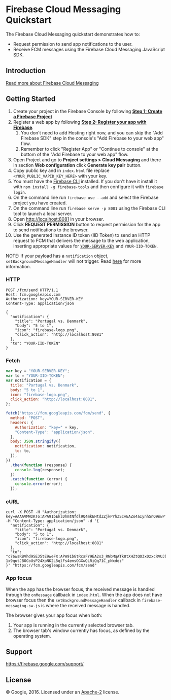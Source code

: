 # Firebase Cloud Messaging Quickstart

The Firebase Cloud Messaging quickstart demonstrates how to:

- Request permission to send app notifications to the user.
- Receive FCM messages using the Firebase Cloud Messaging JavaScript SDK.

## Introduction

[Read more about Firebase Cloud Messaging](https://firebase.google.com/docs/cloud-messaging/)

## Getting Started

1. Create your project in the Firebase Console by following [**Step 1: Create a Firebase Project**](https://firebase.google.com/docs/web/setup/#create-firebase-project)
1. Register a web app by following [**Step 2: Register your app with Firebase**](https://firebase.google.com/docs/web/setup/#create-firebase-project).
   1. You don't need to add Hosting right now, and you can skip the "Add Firebase SDK" step in the console's "Add Firebase to your web app" flow.
   1. Remember to click "Register App" or "Continue to console" at the bottom of the "Add Firebase to your web app" flow.
1. Open Project and go to **Project settings > Cloud Messaging** and there in section **Web configuration** click **Generate key pair** button.
1. Copy public key and in `index.html` file replace `<YOUR_PUBLIC_VAPID_KEY_HERE>` with your key.
1. You must have the [Firebase CLI](https://firebase.google.com/docs/cli/) installed. If you don't have it install it with `npm install -g firebase-tools` and then configure it with `firebase login`.
1. On the command line run `firebase use --add` and select the Firebase project you have created.
1. On the command line run `firebase serve -p 8081` using the Firebase CLI tool to launch a local server.
1. Open [http://localhost:8081](http://localhost:8081) in your browser.
1. Click **REQUEST PERMISSION** button to request permission for the app to send notifications to the browser.
1. Use the generated Instance ID token (IID Token) to send an HTTP request to FCM that delivers the message to the web application, inserting appropriate values for [`YOUR-SERVER-KEY`](https://console.firebase.google.com/project/_/settings/cloudmessaging) and `YOUR-IID-TOKEN`.

NOTE: If your payload has a `notification` object, `setBackgroundMessageHandler` will not trigger. Read [here](https://firebase.google.com/docs/cloud-messaging/js/receive) for more information.

### HTTP

```
POST /fcm/send HTTP/1.1
Host: fcm.googleapis.com
Authorization: key=YOUR-SERVER-KEY
Content-Type: application/json

{
  "notification": {
    "title": "Portugal vs. Denmark",
    "body": "5 to 1",
    "icon": "firebase-logo.png",
    "click_action": "http://localhost:8081"
  },
  "to": "YOUR-IID-TOKEN"
}
```

### Fetch

```js
var key = "YOUR-SERVER-KEY";
var to = "YOUR-IID-TOKEN";
var notification = {
  title: "Portugal vs. Denmark",
  body: "5 to 1",
  icon: "firebase-logo.png",
  click_action: "http://localhost:8081",
};

fetch("https://fcm.googleapis.com/fcm/send", {
  method: "POST",
  headers: {
    Authorization: "key=" + key,
    "Content-Type": "application/json",
  },
  body: JSON.stringify({
    notification: notification,
    to: to,
  }),
})
  .then(function (response) {
    console.log(response);
  })
  .catch(function (error) {
    console.error(error);
  });
```

### cURL

```
curl -X POST -H "Authorization: key=AAAAVMWzKTo:APA91bEklDhmtNfdl9Q4mkEHtdZZjkPYhZScvEAZo4aIynhSnQ9nwPT8EimpnDH5tuFRUVOuzkSS7ju8hciN9ZxG7ig3Bt4gnTfln62FDWCvc3FTuTj6vo_6rzhYlZOczpas7l2eMzzM" -H "Content-Type: application/json" -d '{
  "notification": {
    "title": "Portugal vs. Denmark",
    "body": "5 to 1",
    "icon": "firebase-logo.png",
    "click_action": "http://localhost:8081"
  },
  "to": "c76wsRBVhd9SEJ5tE9weFX:APA91bGtRcaFY9EA2s3_RNbMqATk8tXHZtQO3x0zxcRVUJbXVENZ2kOMY8zKvqrjUltbzvlQG9j2NBNPpkakdRi3-1x9qutJBOCoUsP24XpNK2L5qlFs4emsOGXwQLRiQq71C_pNxdez"
}' "https://fcm.googleapis.com/fcm/send"
```

### App focus

When the app has the browser focus, the received message is handled through
the `onMessage` callback in `index.html`. When the app does not have browser
focus then the `setBackgroundMessageHandler` callback in `firebase-messaging-sw.js`
is where the received message is handled.

The browser gives your app focus when both:

1. Your app is running in the currently selected browser tab.
2. The browser tab's window currently has focus, as defined by the operating system.

## Support

https://firebase.google.com/support/

## License

© Google, 2016. Licensed under an [Apache-2](../LICENSE) license.
